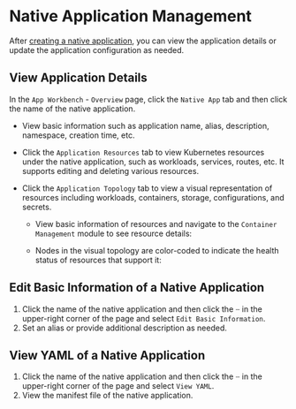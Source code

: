 # Native Application Management

After [creating a native application](native-app.md), you can view the application details or update the application configuration as needed.

## View Application Details

In the `App Workbench` - `Overview` page, click the `Native App` tab and then click the name of the native application.

- View basic information such as application name, alias, description, namespace, creation time, etc.


- Click the `Application Resources` tab to view Kubernetes resources under the native application, such as workloads, services, routes, etc. It supports editing and deleting various resources.


- Click the `Application Topology` tab to view a visual representation of resources including workloads, containers, storage, configurations, and secrets.


    - View basic information of resources and navigate to the `Container Management` module to see resource details:


    - Nodes in the visual topology are color-coded to indicate the health status of resources that support it:


## Edit Basic Information of a Native Application

1. Click the name of the native application and then click the `ⵈ` in the upper-right corner of the page and select `Edit Basic Information`.
2. Set an alias or provide additional description as needed.


## View YAML of a Native Application

1. Click the name of the native application and then click the `ⵈ` in the upper-right corner of the page and select `View YAML`.
2. View the manifest file of the native application.

